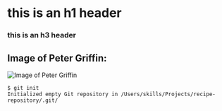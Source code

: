 # this is an h1 header

### this is an h3 header

## Image of Peter Griffin:
![Image of Peter Griffin](https://static.wikia.nocookie.net/simpsons/images/c/c2/Peter_Griffin.png/revision/latest/top-crop/width/360/height/360?cb=20131027121705)



```
$ git init
Initialized empty Git repository in /Users/skills/Projects/recipe-repository/.git/
```

